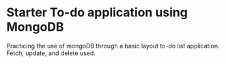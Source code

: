 # Starter To-do application using MongoDB
Practicing the use of mongoDB through a basic layout to-do list application. Fetch, update, and delete used.

